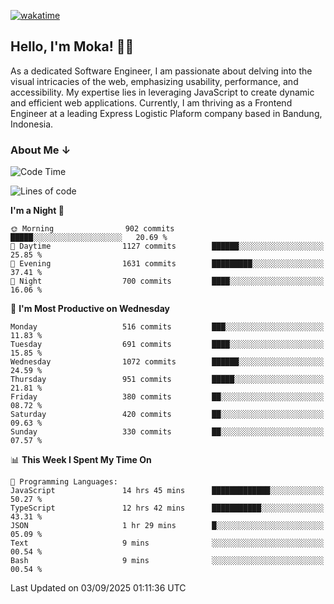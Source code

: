[![wakatime](https://wakatime.com/badge/user/af9abd23-dba3-4dbe-973c-b045a9417a55.svg?style=social)](https://wakatime.com/@af9abd23-dba3-4dbe-973c-b045a9417a55)
## Hello, I'm Moka! 👋🏼


As a dedicated Software Engineer, I am passionate about delving into the visual intricacies of the web, emphasizing usability, performance, and accessibility. My expertise lies in leveraging JavaScript to create dynamic and efficient web applications. Currently, I am thriving as a Frontend Engineer at a leading Express Logistic Plaform company based in Bandung, Indonesia.

### About Me ↓

<!--START_SECTION:waka-->
![Code Time](http://img.shields.io/badge/Code%20Time-12%2C551%20hrs%2014%20mins-blue)

![Lines of code](https://img.shields.io/badge/From%20Hello%20World%20I%27ve%20Written-9.8%20million%20lines%20of%20code-blue)

**I'm a Night 🦉** 

```text
🌞 Morning                902 commits         █████░░░░░░░░░░░░░░░░░░░░   20.69 % 
🌆 Daytime                1127 commits        ██████░░░░░░░░░░░░░░░░░░░   25.85 % 
🌃 Evening                1631 commits        █████████░░░░░░░░░░░░░░░░   37.41 % 
🌙 Night                  700 commits         ████░░░░░░░░░░░░░░░░░░░░░   16.06 % 
```
📅 **I'm Most Productive on Wednesday** 

```text
Monday                   516 commits         ███░░░░░░░░░░░░░░░░░░░░░░   11.83 % 
Tuesday                  691 commits         ████░░░░░░░░░░░░░░░░░░░░░   15.85 % 
Wednesday                1072 commits        ██████░░░░░░░░░░░░░░░░░░░   24.59 % 
Thursday                 951 commits         █████░░░░░░░░░░░░░░░░░░░░   21.81 % 
Friday                   380 commits         ██░░░░░░░░░░░░░░░░░░░░░░░   08.72 % 
Saturday                 420 commits         ██░░░░░░░░░░░░░░░░░░░░░░░   09.63 % 
Sunday                   330 commits         ██░░░░░░░░░░░░░░░░░░░░░░░   07.57 % 
```


📊 **This Week I Spent My Time On** 

```text
💬 Programming Languages: 
JavaScript               14 hrs 45 mins      █████████████░░░░░░░░░░░░   50.27 % 
TypeScript               12 hrs 42 mins      ███████████░░░░░░░░░░░░░░   43.31 % 
JSON                     1 hr 29 mins        █░░░░░░░░░░░░░░░░░░░░░░░░   05.09 % 
Text                     9 mins              ░░░░░░░░░░░░░░░░░░░░░░░░░   00.54 % 
Bash                     9 mins              ░░░░░░░░░░░░░░░░░░░░░░░░░   00.54 % 
```


 Last Updated on 03/09/2025 01:11:36 UTC
<!--END_SECTION:waka-->

